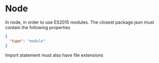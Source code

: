 # Node

In node, in order to use ES2015 modules. The closest package.json must contain
the following properties

```json
{
  "type": "module"
}
```

Import statement must also have file extensions
